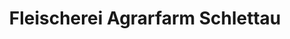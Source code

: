 ---
title: "Fleischerei Agrarfarm Schlettau"
url: /mildenau/fleischerei-agrarfarm-schlettau/
shop: Metzgerei
---